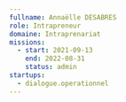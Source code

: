 ```yaml
---
fullname: Annaëlle DESABRES
role: Intrapreneur
domaine: Intraprenariat
missions:
  - start: 2021-09-13
    end: 2022-08-31
    status: admin
startups:
  - dialogue.operationnel
---
```


